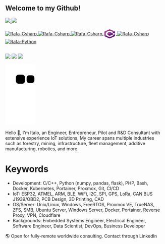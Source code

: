 ## Welcome to my Github!
 <div>
  <a href="https://github.com/italocjs">
  <img height="180em" src="https://github-readme-stats.vercel.app/api?username=italocjs&show_icons=true&theme=dracula&include_all_commits=true&count_private=true"/>
  <img height="180em" src="https://github-readme-stats.vercel.app/api/top-langs/?username=italocjs&layout=compact&langs_count=7&theme=dracula"/>
</div>
<div style="display: inline_block"><br>
  <img align="center" alt="Rafa-Csharp" height="30" width="40" src="https://cdn.jsdelivr.net/gh/devicons/devicon/icons/python/python-original.svg"> 
  <img align="center" alt="Rafa-Csharp" height="30" width="40" src="https://cdn.jsdelivr.net/gh/devicons/devicon/icons/c/c-line.svg">
  <img align="center" alt="Rafa-Csharp" height="30" width="40" src="https://cdn.jsdelivr.net/gh/devicons/devicon/icons/cplusplus/cplusplus-line.svg"> 
  <img align="center" alt="Rafa-Csharp" height="30" width="40" src="https://raw.githubusercontent.com/devicons/devicon/master/icons/csharp/csharp-original.svg"> 
  <img align="center" alt="Rafa-Csharp" height="30" width="40" src="https://cdn.jsdelivr.net/gh/devicons/devicon/icons/arduino/arduino-original.svg">  
  <img align="center" alt="Rafa-Python" height="30" width="40" src="https://cdn.jsdelivr.net/gh/devicons/devicon/icons/raspberrypi/raspberrypi-original.svg">
</div>

  ##
 
<div> 
  <a href = "mailto:italocjs@live.com"><img src="https://img.shields.io/badge/-Gmail-%23333?style=for-the-badge&logo=gmail&logoColor=white" target="_blank"></a>
  <a href="https://www.linkedin.com/in/italocjs" target="_blank"><img src="https://img.shields.io/badge/-LinkedIn-%230077B5?style=for-the-badge&logo=linkedin&logoColor=white" target="_blank"></a> 
 <a href="http://italocjs.github.io" target="_blank"><img src="https://img.shields.io/badge/Projects-blue?style=for-the-badge&logo=appveyor" target="_blank"></a> 
 
  ![Snake animation](https://github.com/italocjs/italocjs/blob/output/github-contribution-grid-snake.svg)
 
</div>

Hello 👋, I'm Italo, an Engineer, Entrepreneur, Pilot and R&D Consultant with extensive experience IoT solutions, My career spans multiple industries such as forestry, mining, infrastructure, fleet management, additive manufacturing, robotics, and more. 

# Keywords
- Development: C/C++, Python (numpy, pandas, flask), PHP, Bash, Docker, Kubernetes, Portainer, Proxmox, Git, CI/CD
- IoT: ESP32, ATMEL, ARM, BLE, WiFi, I2C, SPI, GPS, LoRa, CAN BUS J1939/OBD2, PCB Design, 3D Printing, CAD
- OS/Server: Unix/Linux, Windows, FreeRTOS, Proxmox VE, TrueNAS, ZFS, SMB, Ubuntu Server, Windows Server, Docker, Portainer, Reverse Proxy, VPN, Cloudflare
- Backgrounds: Embedded Systems Engineer, Electrical Engineer, Software Engineer, Data Scientist, DevOps, Business Developer

🌎 Open for fully-remote worldwide consulting. Contact through LinkedIn
